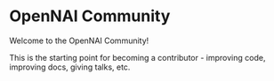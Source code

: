 # OpenNAI Community

Welcome to the OpenNAI Community!

This is the starting point for becoming a contributor - improving code, improving docs, giving talks, etc.
